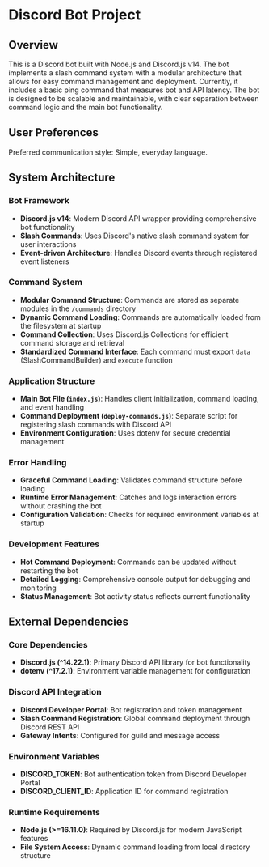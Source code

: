 # Discord Bot Project

## Overview

This is a Discord bot built with Node.js and Discord.js v14. The bot implements a slash command system with a modular architecture that allows for easy command management and deployment. Currently, it includes a basic ping command that measures bot and API latency. The bot is designed to be scalable and maintainable, with clear separation between command logic and the main bot functionality.

## User Preferences

Preferred communication style: Simple, everyday language.

## System Architecture

### Bot Framework
- **Discord.js v14**: Modern Discord API wrapper providing comprehensive bot functionality
- **Slash Commands**: Uses Discord's native slash command system for user interactions
- **Event-driven Architecture**: Handles Discord events through registered event listeners

### Command System
- **Modular Command Structure**: Commands are stored as separate modules in the `/commands` directory
- **Dynamic Command Loading**: Commands are automatically loaded from the filesystem at startup
- **Command Collection**: Uses Discord.js Collections for efficient command storage and retrieval
- **Standardized Command Interface**: Each command must export `data` (SlashCommandBuilder) and `execute` function

### Application Structure
- **Main Bot File (`index.js`)**: Handles client initialization, command loading, and event handling
- **Command Deployment (`deploy-commands.js`)**: Separate script for registering slash commands with Discord API
- **Environment Configuration**: Uses dotenv for secure credential management

### Error Handling
- **Graceful Command Loading**: Validates command structure before loading
- **Runtime Error Management**: Catches and logs interaction errors without crashing the bot
- **Configuration Validation**: Checks for required environment variables at startup

### Development Features
- **Hot Command Deployment**: Commands can be updated without restarting the bot
- **Detailed Logging**: Comprehensive console output for debugging and monitoring
- **Status Management**: Bot activity status reflects current functionality

## External Dependencies

### Core Dependencies
- **Discord.js (^14.22.1)**: Primary Discord API library for bot functionality
- **dotenv (^17.2.1)**: Environment variable management for configuration

### Discord API Integration
- **Discord Developer Portal**: Bot registration and token management
- **Slash Command Registration**: Global command deployment through Discord REST API
- **Gateway Intents**: Configured for guild and message access

### Environment Variables
- **DISCORD_TOKEN**: Bot authentication token from Discord Developer Portal
- **DISCORD_CLIENT_ID**: Application ID for command registration

### Runtime Requirements
- **Node.js (>=16.11.0)**: Required by Discord.js for modern JavaScript features
- **File System Access**: Dynamic command loading from local directory structure